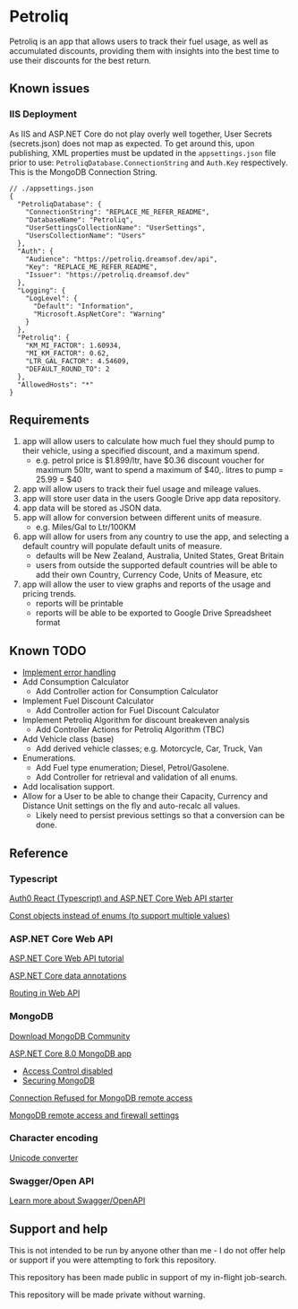 # Petroliq

Petroliq is an app that allows users to track their fuel usage, as well as accumulated discounts, providing them with insights into the best time to use their discounts for the best return.


## Known issues

### IIS Deployment

As IIS and ASP.NET Core do not play overly well together, User Secrets (secrets.json) does not map as expected. To get around this, upon publishing, XML properties must be updated in the `appsettings.json` file prior to use: `PetroliqDatabase.ConnectionString` and `Auth.Key` respectively. This is the MongoDB Connection String.

```
// ./appsettings.json
{
  "PetroliqDatabase": {
    "ConnectionString": "REPLACE_ME_REFER_README",
    "DatabaseName": "Petroliq",
    "UserSettingsCollectionName": "UserSettings",
    "UsersCollectionName": "Users"
  },
  "Auth": {
    "Audience": "https://petroliq.dreamsof.dev/api",
    "Key": "REPLACE_ME_REFER_README",
    "Issuer": "https://petroliq.dreamsof.dev"
  },
  "Logging": {
    "LogLevel": {
      "Default": "Information",
      "Microsoft.AspNetCore": "Warning"
    }
  },
  "Petroliq": {
    "KM_MI_FACTOR": 1.60934,
    "MI_KM_FACTOR": 0.62,
    "LTR_GAL_FACTOR": 4.54609,
    "DEFAULT_ROUND_TO": 2
  },
  "AllowedHosts": "*"
}
```


## Requirements

1) app will allow users to calculate how much fuel they should pump to their vehicle, using a specified discount, and a maximum spend.
    - e.g. petrol price is $1.899/ltr, have $0.36 discount voucher for maximum 50ltr, want to spend a maximum of $40,. litres to pump = 25.99 = $40
2) app will allow users to track their fuel usage and mileage values.
3) app will store user data in the users Google Drive app data repository.
4) app data will be stored as JSON data.
5) app will allow for conversion between different units of measure.
    - e.g. Miles/Gal to Ltr/100KM
6) app will allow for users from any country to use the app, and selecting a default country will populate default units of measure.
    - defaults will be New Zealand, Australia, United States, Great Britain
    - users from outside the supported default countries will be able to add their own Country, Currency Code, Units of Measure, etc
7) app will allow the user to view graphs and reports of the usage and pricing trends.
    - reports will be printable
    - reports will be able to be exported to Google Drive Spreadsheet format
	

## Known TODO

- [Implement error handling](https://learn.microsoft.com/en-us/aspnet/core/web-api/handle-errors?view=aspnetcore-8.0)
- Add Consumption Calculator
    - Add Controller action for Consumption Calculator
- Implement Fuel Discount Calculator
	- Add Controller action for Fuel Discount Calculator
- Implement Petroliq Algorithm for discount breakeven analysis
    - Add Controller Actions for Petroliq Algorithm (TBC)
- Add Vehicle class (base)
	- Add derived vehicle classes; e.g. Motorcycle, Car, Truck, Van
- Enumerations.
	- Add Fuel type enumeration; Diesel, Petrol/Gasolene.
	- Add Controller for retrieval and validation of all enums.
- Add localisation support.
- Allow for a User to be able to change their Capacity, Currency and Distance Unit settings on the fly and auto-recalc all values.
  - Likely need to persist previous settings so that a conversion can be done.


## Reference


### Typescript

[Auth0 React (Typescript) and ASP.NET Core Web API starter](https://developer.auth0.com/resources/code-samples/full-stack/hello-world/basic-role-based-access-control/spa/react-typescript/aspnet-core-csharp)

[Const objects instead of enums (to support multiple values)](https://stackoverflow.com/questions/52200963/typescript-enum-with-multiple-string-values)


### ASP.NET Core Web API

[ASP.NET Core Web API tutorial](https://www.pragimtech.com/blog/mongodb-tutorial/asp-net-6-rest-api-tutorial/)

[ASP.NET Core data annotations](https://levelup.gitconnected.com/20-important-data-annotations-in-asp-net-core-mvc-f0935dd91661)

[Routing in Web API](https://learn.microsoft.com/en-us/aspnet/core/mvc/controllers/routing?view=aspnetcore-8.0)


### MongoDB

[Download MongoDB Community](https://www.mongodb.com/try/download/community)

[ASP.NET Core 8.0 MongoDB app](https://learn.microsoft.com/en-us/aspnet/core/tutorials/first-mongo-app?view=aspnetcore-8.0&tabs=visual-studio)

- [Access Control disabled](https://stackoverflow.com/questions/41615574/mongodb-server-has-startup-warnings-access-control-is-not-enabled-for-the-dat)
- [Securing MongoDB](https://stackoverflow.com/questions/4881208/how-to-secure-mongodb-with-username-and-password)

[Connection Refused for MongoDB remote access](https://www.mongodb.com/community/forums/t/connection-refused-for-remote-access-of-mongodb-server/235790)

[MongoDB remote access and firewall settings](https://stackoverflow.com/questions/33632409/allow-mongodb-remote-access-for-specific-ip)


### Character encoding

[Unicode converter](https://www.branah.com/unicode-converter)


### Swagger/Open API

[Learn more about Swagger/OpenAPI](https://aka.ms/aspnetcore/swashbuckle)


## Support and help

This is not intended to be run by anyone other than me - I do not offer help or support if you were attempting to fork this repository.

This repository has been made public in support of my in-flight job-search.

This repository will be made private without warning.
